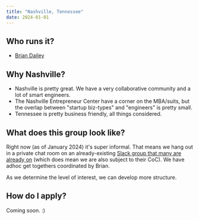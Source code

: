 ```yaml
---
title: "Nashville, Tennessee"
date: 2024-01-01
---
```


## Who runs it?

- [Brian Dailey](https://dailey.pag://dailey.page/about/)

## Why Nashville?

- Nashville is pretty great. We have a very collaborative community and a lot of
  smart engineers.
- The Nashville Entrepreneur Center have a corner on the MBA/suits, but the
  overlap between "startup biz-types" and "engineers" is pretty small.
- Tennessee is pretty business friendly, all things considered.

## What does this group look like?

Right now (as of January 2024) it's super informal. That means we hang out in a private chat room on
an already-existing [Slack group that many are already on](https://nashdev.com)
(which does mean we are also subject to their CoC). We have adhoc get togethers
coordinated by Brian.

As we determine the level of interest, we can develop more structure.

## How do I apply?

Coming soon. :)
